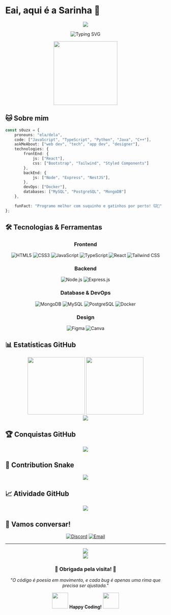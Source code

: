 
# Eai, aqui é a **Sarinha** 🧃

<div align="center">
  <img src="https://capsule-render.vercel.app/api?type=waving&color=gradient&customColorList=0,2,2,5,30&height=200&section=header&text=s0uzx&fontSize=80&fontAlignY=35&animation=twinkling&fontColor=ffffff" />
</div>

<p align="center">
  <img src="https://readme-typing-svg.herokuapp.com?font=JetBrains+Mono&weight=600&size=28&duration=3000&pause=1000&color=3B82F6&center=true&vCenter=true&multiline=true&repeat=false&width=600&height=100&lines=Coding+dreams+into+reality+%E2%9C%A8;Full+Stack+Developer+%F0%9F%9A%80" alt="Typing SVG" />
</p>

<div align="center">
  <img src="https://media.giphy.com/media/LmNwrBhejkK9EFP504/giphy.gif" width="200" height="200" />
</div>

## 🐱 Sobre mim

```typescript
const s0uzx = {
    pronouns: "ela/dela",
    code: ["JavaScript", "TypeScript", "Python", "Java", "C++"],
    askMeAbout: ["web dev", "tech", "app dev", "designer"],
    technologies: {
        frontEnd: {
            js: ["React"],
            css: ["Bootstrap", "Tailwind", "Styled Components"]
        },
        backEnd: {
            js: ["Node", "Express", "NestJS"],
        },
        devOps: ["Docker"],
        databases: ["MySQL", "PostgreSQL", "MongoDB"]
    },
    
    funFact: "Programo melhor com suquinho e gatinhos por perto! 🐱🧃"
};
```

## 🛠️ Tecnologias & Ferramentas

<div align="center">

### Frontend
![HTML5](https://img.shields.io/badge/HTML5-E34F26?style=for-the-badge&logo=html5&logoColor=white)
![CSS3](https://img.shields.io/badge/CSS3-1572B6?style=for-the-badge&logo=css3&logoColor=white)
![JavaScript](https://img.shields.io/badge/JavaScript-F7DF1E?style=for-the-badge&logo=javascript&logoColor=black)
![TypeScript](https://img.shields.io/badge/TypeScript-007ACC?style=for-the-badge&logo=typescript&logoColor=white)
![React](https://img.shields.io/badge/React-20232A?style=for-the-badge&logo=react&logoColor=61DAFB)
![Tailwind CSS](https://img.shields.io/badge/Tailwind_CSS-38B2AC?style=for-the-badge&logo=tailwind-css&logoColor=white)

### Backend
![Node.js](https://img.shields.io/badge/Node.js-43853D?style=for-the-badge&logo=node.js&logoColor=white)
![Express.js](https://img.shields.io/badge/Express.js-404D59?style=for-the-badge)

### Database & DevOps
![MongoDB](https://img.shields.io/badge/MongoDB-4EA94B?style=for-the-badge&logo=mongodb&logoColor=white)
![MySQL](https://img.shields.io/badge/MySQL-00000F?style=for-the-badge&logo=mysql&logoColor=white)
![PostgreSQL](https://img.shields.io/badge/PostgreSQL-316192?style=for-the-badge&logo=postgresql&logoColor=white)
![Docker](https://img.shields.io/badge/Docker-2496ED?style=for-the-badge&logo=docker&logoColor=white)


### Design
![Figma](https://img.shields.io/badge/Figma-F24E1E?style=for-the-badge&logo=figma&logoColor=white)
![Canva](https://img.shields.io/badge/Canva-%2300C4CC.svg?style=for-the-badge&logo=Canva&logoColor=white)

</div>

## 📊 Estatísticas GitHub

<div align="center">
  <img height="180em" src="https://github-readme-stats.vercel.app/api?username=s0uzx&show_icons=true&theme=tokyonight&include_all_commits=true&count_private=true&hide_border=true&bg_color=0D1117&title_color=3B82F6&icon_color=3B82F6&text_color=FFFFFF"/>
  <img height="180em" src="https://github-readme-stats.vercel.app/api/top-langs/?username=s0uzx&layout=compact&langs_count=8&theme=tokyonight&hide_border=true&bg_color=0D1117&title_color=3B82F6&text_color=FFFFFF"/>
</div>

<div align="center">
  <img src="https://github-readme-streak-stats.herokuapp.com/?user=s0uzx&theme=tokyonight&hide_border=true&background=0D1117&stroke=3B82F6&ring=3B82F6&fire=3B82F6&currStreakLabel=FFFFFF"/>
</div>

## 🏆 Conquistas GitHub

<div align="center">
  <img src="https://github-profile-trophy.vercel.app/?username=s0uzx&theme=tokyonight&no-frame=true&no-bg=true&margin-w=4&row=2&column=4" />
</div>

## 🐍 Contribution Snake

<div align="center">
  <img src="https://github.com/s0uzx/workflows/blob/output/github-contribution-grid-snake-dark.svg" />
</div>

## 📈 Atividade GitHub

<div align="center">
  <img src="https://github-readme-activity-graph.vercel.app/graph?username=s0uzx&bg_color=0D1117&color=3B82F6&line=3B82F6&point=FFFFFF&area=true&hide_border=true" />
</div>


## 💬 Vamos conversar!

<div align="center">


[![Discord](https://img.shields.io/badge/Discord-7289DA?style=for-the-badge&logo=discord&logoColor=white)](https://discord.gg/soouzx_)
[![Email](https://img.shields.io/badge/Gmail-D14836?style=for-the-badge&logo=gmail&logoColor=white)](mailto:saraedsouza@gmail.com)

</div>

---

<div align="center">
  <img src="https://komarev.com/ghpvc/?username=s0uzx&color=3B82F6&style=for-the-badge&label=PROFILE+VIEWS" />
</div>

<div align="center">
   <img src="https://capsule-render.vercel.app/api?type=waving&color=gradient&customColorList=0,2,2,5,30&height=200&section=header&animation=twinkling&fontColor=ffffff" />

</div>

<div align="center">
  <h3>💙 Obrigada pela visita! 💙</h3>
  <p><em>"O código é poesia em movimento, e cada bug é apenas uma rima que precisa ser ajustada."</em></p>
  
  <p>
    <img src="https://media.giphy.com/media/WUlplcMpOCEmTGBtBW/giphy.gif" width="50">
    <strong>Happy Coding!</strong>
    <img src="https://media.giphy.com/media/WUlplcMpOCEmTGBtBW/giphy.gif" width="50">
  </p>
</div>
